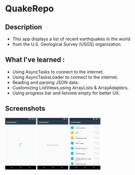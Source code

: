 # QuakeRepo

## Description 
+ This app displays a list of recent earthquakes in the world
+ from the U.S. Geological Survey (USGS) organization.

## What I've learned :
+ Using AsyncTasks to connect to the internet.
+ Using AsyncTasksLoader to connect to the internet.
+ Reading and parsing JSON data.
+ Customizing ListViews,using ArrayLists & ArrayAdapters.
+ Using progress bar and listview empty for better UX.
## Screenshots
<img src="https://github.com/arunb950/QuakeRepo/blob/master/loading.png" width ="100px">
<img src="https://github.com/arunb950/QuakeRepo/blob/master/no_internet.png" width = "100px">
<img src = "https://github.com/arunb950/QuakeRepo/blob/master/normal.png" width = "100px">
